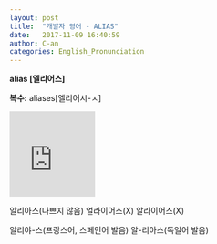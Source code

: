 ```yaml
---
layout: post
title:  "개발자 영어 - ALIAS"
date:   2017-11-09 16:40:59
author: C-an
categories: English_Pronunciation
---
```


**alias [엘리어스]**



**복수:** aliases[엘리어시-ㅅ]

<iframe width="150" height="150" src="https://www.youtube.com/embed/UhkIBGClbsY" frameborder="0" gesture="media" allowfullscreen></iframe>

알리아스(나쁘지 않음) 얼라이어스(X) 알라이어스(X)

알리야-스(프랑스어, 스페인어 발음)
알-리아스(독일어 발음)